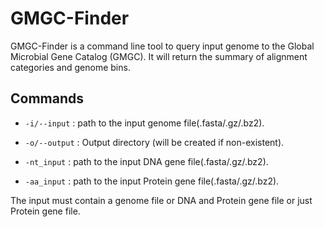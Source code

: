 # GMGC-Finder

GMGC-Finder is a command line tool to query input genome to the Global
Microbial Gene Catalog (GMGC). It will return the summary of  alignment
categories and genome bins.

## Commands

* `-i/--input` : path to the input genome file(.fasta/.gz/.bz2).

* `-o/--output` : Output directory (will be created if non-existent).

* `-nt_input` : path to the input DNA gene file(.fasta/.gz/.bz2).

* `-aa_input` : path to the input Protein gene file(.fasta/.gz/.bz2).

The input must contain a genome file or DNA and Protein gene file or just Protein gene file.

